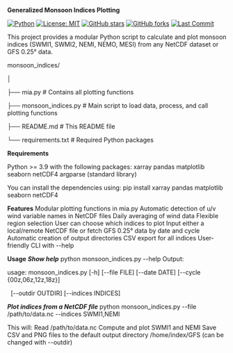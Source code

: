 **Generalized Monsoon Indices Plotting**

[![Python](https://img.shields.io/badge/Python-3.9%2B-blue.svg)](https://www.python.org/)
[![License: MIT](https://img.shields.io/badge/License-MIT-green.svg)](LICENSE)
[![GitHub stars](https://img.shields.io/github/stars/jeongyik/monsoon_indices)](https://github.com/jeongyik/monsoon_indices/stargazers)
[![GitHub forks](https://img.shields.io/github/forks/jeongyik/monsoon_indices)](https://github.com/jeongyik/monsoon_indices/network/members)
[![Last Commit](https://img.shields.io/github/last-commit/jeongyik/monsoon_indices)](https://github.com/jeongyik/monsoon_indices/commits/main)


This project provides a modular Python script to calculate and plot monsoon indices (SWMI1, SWMI2, NEMI, NEMO, MESI) from any NetCDF dataset or GFS 0.25° data.



monsoon\_indices/

│

├── mia.py                 # Contains all plotting functions

├── monsoon\_indices.py     # Main script to load data, process, and call plotting functions

├── README.md              # This README file

└── requirements.txt       # Required Python packages



**Requirements**

Python >= 3.9 with the following packages:
xarray
pandas
matplotlib
seaborn
netCDF4
argparse (standard library)

You can install the dependencies using:
pip install xarray pandas matplotlib seaborn netCDF4

**Features**
Modular plotting functions in mia.py
Automatic detection of u/v wind variable names in NetCDF files
Daily averaging of wind data
Flexible region selection
User can choose which indices to plot
Input either a local/remote NetCDF file or fetch GFS 0.25° data by date and cycle
Automatic creation of output directories
CSV export for all indices
User-friendly CLI with --help

**Usage**
***Show help***
python monsoon\_indices.py --help
Output:

usage: monsoon\_indices.py \[-h] \[--file FILE] \[--date DATE] \[--cycle {00z,06z,12z,18z}]

&nbsp;                          \[--outdir OUTDIR] \[--indices INDICES]

***Plot indices from a NetCDF file***
python monsoon\_indices.py --file /path/to/data.nc --indices SWMI1,NEMI

This will:
Read /path/to/data.nc
Compute and plot SWMI1 and NEMI
Save CSV and PNG files to the default output directory /home/index/GFS (can be changed with --outdir)





